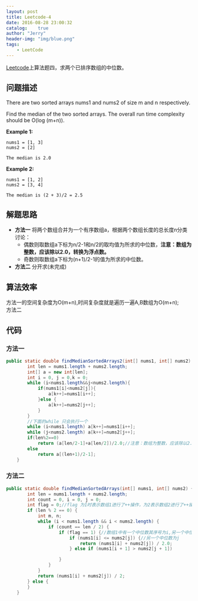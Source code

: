```yaml
---
layout: post
title: Leetcode-4
date: 2016-08-28 23:00:32
catalog:    true
author: "Jerry"
header-img: "img/blue.png"
tags: 
    - LeetCode
---
```


[Leetcode](https://leetcode.com/problems/median-of-two-sorted-arrays/)上算法题四，求两个已排序数组的中位数。

## 问题描述

There are two sorted arrays nums1 and nums2 of size m and n respectively.

Find the median of the two sorted arrays. The overall run time complexity should be O(log (m+n)).

**Example 1:**
```
nums1 = [1, 3]
nums2 = [2]

The median is 2.0
```

**Example 2:**
```
nums1 = [1, 2]
nums2 = [3, 4]

The median is (2 + 3)/2 = 2.5
```

## 解题思路
* **方法一**  将两个数组合并为一个有序数组a，根据两个数组长度的总长度n分类讨论：
  * 偶数则取数组a下标为n/2-1和n/2的取均值为所求的中位数，**注意：数组为整数，应该除以2.0，转换为浮点数。**
  * 奇数则取数组a下标为(n+1)/2-1的值为所求的中位数。
* **方法二** 分开求(未完成)

## 算法效率
方法一的空间复杂度为O(m+n),时间复杂度就是遍历一遍A,B数组为O(m+n);<br>
方法二


## 代码

### 方法一

```java
public static double findMedianSortedArrays2(int[] nums1, int[] nums2) {
        int len = nums1.length + nums2.length;
        int[] a = new int[len];
        int i = 0, j = 0,k = 0;
        while (i<nums1.length&&j<nums2.length){
            if(nums1[i]<nums2[j]){
                a[k++]=nums1[i++];
            }else {
                a[k++]=nums2[j++];
            }
        }
        //下面的while 只会执行一个
        while (i<nums1.length) a[k++]=nums1[i++];
        while (j<nums2.length) a[k++]=nums2[j++];
        if(len%2==0)
            return (a[len/2-1]+a[len/2])/2.0;//注意：数组为整数，应该除以2.0
        else
            return a[(len+1)/2-1];
    }
```


### 方法二

```java
public static double findMedianSortedArrays(int[] nums1, int[] nums2) {
        int len = nums1.length + nums2.length;
        int count = 0, i = 0, j = 0;
        int flag = 0;//flag 为1时表示数组1进行了++操作，为2表示数组2进行了++操作
        if (len % 2 == 0) {
            int m, n;
            while (i < nums1.length && i < nums2.length) {
                if (count == len / 2) {
                    if (flag == 1) {//数组1中有一个中位数其序号为i,另一个中位数序号可能为i+1,j,j+1中的一个
                        if (nums1[i] <= nums2[j]) {//另一个中位数为j
                            return (nums1[i] + nums2[j]) / 2.0;
                        } else if (nums1[i + 1] > nums2[j + 1])

                    }
                }
            }
            return (nums1[i] + nums2[j]) / 2;
        } else {
        }
    }
```